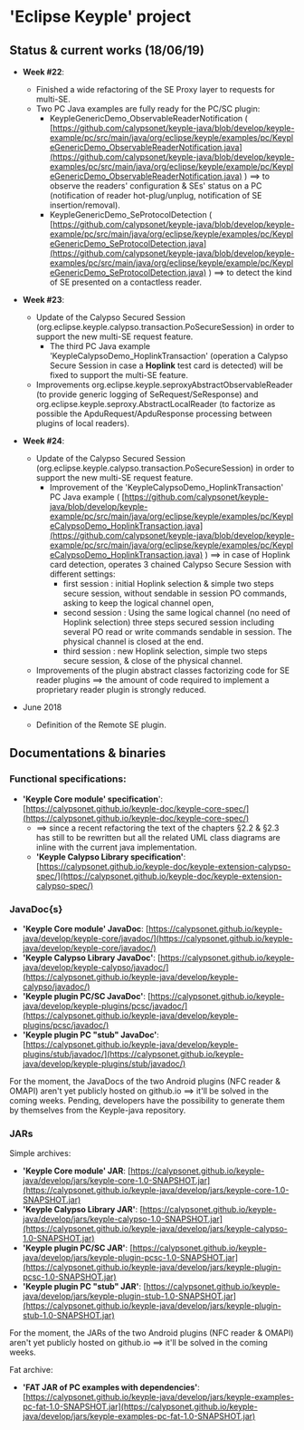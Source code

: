 # 'Eclipse Keyple' project 
## Status & current works (18/06/19)
- **Week #22**:
  - Finished a wide refactoring of the SE Proxy layer to requests for multi-SE.
  - Two PC Java examples are fully ready for the PC/SC plugin:
    - KeypleGenericDemo_ObservableReaderNotification ( [https://github.com/calypsonet/keyple-java/blob/develop/keyple-example/pc/src/main/java/org/eclipse/keyple/examples/pc/KeypleGenericDemo_ObservableReaderNotification.java](https://github.com/calypsonet/keyple-java/blob/develop/keyple-examples/pc/src/main/java/org/eclipse/keyple/example/pc/KeypleGenericDemo_ObservableReaderNotification.java) ) ==> to observe the readers' configuration & SEs' status on a PC (notification of reader hot-plug/unplug, notification of SE insertion/removal).
    - KeypleGenericDemo_SeProtocolDetection ( [https://github.com/calypsonet/keyple-java/blob/develop/keyple-example/pc/src/main/java/org/eclipse/keyple/examples/pc/KeypleGenericDemo_SeProtocolDetection.java](https://github.com/calypsonet/keyple-java/blob/develop/keyple-examples/pc/src/main/java/org/eclipse/keyple/example/pc/KeypleGenericDemo_SeProtocolDetection.java) ) ==> to detect the kind of SE presented on a contactless reader.

- **Week #23**:
  - Update of the Calypso Secured Session (org.eclipse.keyple.calypso.transaction.PoSecureSession) in order to support the new multi-SE request feature.
    - The third PC Java example 'KeypleCalypsoDemo_HoplinkTransaction' (operation a Calypso Secure Session in case a **Hoplink** test card is detected) will be fixed to support the multi-SE feature.
  - Improvements org.eclipse.keyple.seproxyAbstractObservableReader (to provide generic logging of SeRequest/SeResponse) and 
org.eclipse.keyple.seproxy.AbstractLocalReader (to factorize as possible the ApduRequest/ApduResponse processing between plugins of local readers).

- **Week #24**:
  - Update of the Calypso Secured Session (org.eclipse.keyple.calypso.transaction.PoSecureSession) in order to support the new multi-SE request feature.
    - Improvement of the 'KeypleCalypsoDemo_HoplinkTransaction' PC Java example ( [https://github.com/calypsonet/keyple-java/blob/develop/keyple-example/pc/src/main/java/org/eclipse/keyple/examples/pc/KeypleCalypsoDemo_HoplinkTransaction.java](https://github.com/calypsonet/keyple-java/blob/develop/keyple-example/pc/src/main/java/org/eclipse/keyple/examples/pc/KeypleCalypsoDemo_HoplinkTransaction.java) ) ==> in case of Hoplink card detection, operates 3 chained Calypso Secure Session with different settings:
      - first session : initial Hoplink selection & simple two steps secure session, without sendable in session PO commands, asking to keep the logical channel open,
      - second session : Using the same logical channel (no need of Hoplink selection) three steps secured session including several PO read or write commands sendable in session. The physical channel is closed at the end.
      - third session : new Hoplink selection, simple two steps secure session, & close of the physical channel.
  - Improvements of the plugin abstract classes factorizing code for SE reader plugins ==> the amount of code required to implement a proprietary reader plugin is strongly reduced.

- June 2018
  - Definition of the Remote SE plugin.

## Documentations & binaries
### Functional specifications:

 - **'Keyple Core module' specification**': [https://calypsonet.github.io/keyple-doc/keyple-core-spec/](https://calypsonet.github.io/keyple-doc/keyple-core-spec/) 
   - ==> since a recent refactoring the text of the chapters §2.2 & §2.3 has still to be rewritten but all the related UML class diagrams are inline with the current java implementation.
   - **'Keyple Calypso Library specification'**: [https://calypsonet.github.io/keyple-doc/keyple-extension-calypso-spec/](https://calypsonet.github.io/keyple-doc/keyple-extension-calypso-spec/)

### JavaDoc{s}
- **'Keyple Core module' JavaDoc**: [https://calypsonet.github.io/keyple-java/develop/keyple-core/javadoc/](https://calypsonet.github.io/keyple-java/develop/keyple-core/javadoc/)
 - **'Keyple Calypso Library JavaDoc'**: [https://calypsonet.github.io/keyple-java/develop/keyple-calypso/javadoc/](https://calypsonet.github.io/keyple-java/develop/keyple-calypso/javadoc/)
 - **'Keyple plugin PC/SC JavaDoc'**: [https://calypsonet.github.io/keyple-java/develop/keyple-plugins/pcsc/javadoc/](https://calypsonet.github.io/keyple-java/develop/keyple-plugins/pcsc/javadoc/)
- **'Keyple plugin PC "stub" JavaDoc'**: [https://calypsonet.github.io/keyple-java/develop/keyple-plugins/stub/javadoc/](https://calypsonet.github.io/keyple-java/develop/keyple-plugins/stub/javadoc/)

For the moment, the JavaDocs of the two Android plugins (NFC reader & OMAPI) aren't yet publicly hosted on github.io ==> it'll be solved in the coming weeks. Pending, developers have the possibility to generate them by themselves from the Keyple-java repository.
 
### JARs
 Simple archives:
- **'Keyple Core module' JAR**:  [https://calypsonet.github.io/keyple-java/develop/jars/keyple-core-1.0-SNAPSHOT.jar](https://calypsonet.github.io/keyple-java/develop/jars/keyple-core-1.0-SNAPSHOT.jar)
 - **'Keyple Calypso Library JAR'**: [https://calypsonet.github.io/keyple-java/develop/jars/keyple-calypso-1.0-SNAPSHOT.jar](https://calypsonet.github.io/keyple-java/develop/jars/keyple-calypso-1.0-SNAPSHOT.jar)
 - **'Keyple plugin PC/SC JAR'**: [https://calypsonet.github.io/keyple-java/develop/jars/keyple-plugin-pcsc-1.0-SNAPSHOT.jar](https://calypsonet.github.io/keyple-java/develop/jars/keyple-plugin-pcsc-1.0-SNAPSHOT.jar)
- **'Keyple plugin PC "stub" JAR'**: [https://calypsonet.github.io/keyple-java/develop/jars/keyple-plugin-stub-1.0-SNAPSHOT.jar](https://calypsonet.github.io/keyple-java/develop/jars/keyple-plugin-stub-1.0-SNAPSHOT.jar)

For the moment, the JARs of the two Android plugins (NFC reader & OMAPI) aren't yet publicly hosted on github.io ==> it'll be solved in the coming weeks.

Fat archive:
- **'FAT JAR of PC examples with dependencies'**: [https://calypsonet.github.io/keyple-java/develop/jars/keyple-examples-pc-fat-1.0-SNAPSHOT.jar](https://calypsonet.github.io/keyple-java/develop/jars/keyple-examples-pc-fat-1.0-SNAPSHOT.jar)
